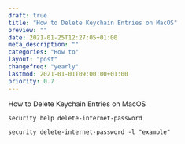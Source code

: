 ```yaml
---
draft: true
title: "How to Delete Keychain Entries on MacOS"
preview: ""
date: 2021-01-25T12:27:05+01:00
meta_description: ""
categories: "How to"
layout: "post"
changefreq: "yearly"
lastmod: 2021-01-01T09:00:00+01:00
priority: 0.7
---
```


How to Delete Keychain Entries on MacOS

```
security help delete-internet-password
```

```
security delete-internet-password -l "example"
```